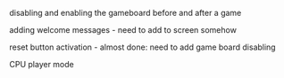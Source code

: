 disabling and enabling the gameboard before and after a game

adding welcome messages - need to add to screen somehow

reset button activation - almost done: need to add game board disabling

CPU player mode
